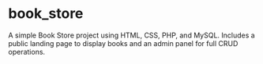 # book_store
A simple Book Store project using HTML, CSS, PHP, and MySQL. Includes a public landing page to display books and an admin panel for full CRUD operations.
